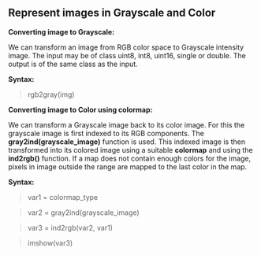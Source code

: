 ## Represent images in Grayscale and Color ##

**Converting image to Grayscale:**

We can transform an image from RGB color space to Grayscale intensity image. The input may be of class uint8, int8, uint16, single or double. 
The output is of the same class as the input.

**Syntax:** 

> rgb2gray(img)

**Converting image to Color using colormap:**

We can transform a Grayscale image back to its color image. 
For this the grayscale image is first indexed to its RGB components. 
The **gray2ind(grayscale_image)** function is used.
This indexed image is then transformed into its colored image using a suitable **colormap** and using the **ind2rgb()** function.
If a map does not contain enough colors for the image, pixels in image outside the range are mapped to the last color in the map.

**Syntax:** 

> var1 = colormap_type

> var2 = gray2ind(grayscale_image)

> var3 = ind2rgb(var2, var1)

> imshow(var3)
